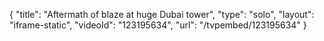{
    "title": "Aftermath of blaze at huge Dubai tower",
    "type": "solo",
    "layout": "iframe-static",
    "videoId": "123195634",
    "url": "\/tvpembed\/123195634"
}